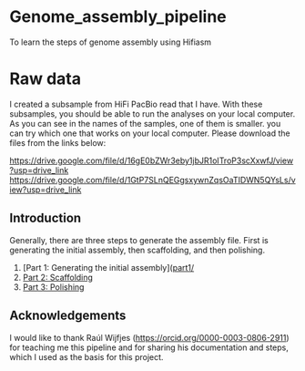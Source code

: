 # Genome_assembly_pipeline
To learn the steps of genome assembly using Hifiasm  

# Raw data

I created a subsample from HiFi PacBio read that I have. With these subsamples, you should be able to run the analyses on your local computer.
As you can see in the names of the samples, one of them is smaller. you can try which one that works on your local computer. Please download the files from the links below:

https://drive.google.com/file/d/16gE0bZWr3eby1jbJR1oITroP3scXxwfJ/view?usp=drive_link
https://drive.google.com/file/d/1GtP7SLnQEGgsxywnZqsOaTIDWN5QYsLs/view?usp=drive_link


## Introduction
Generally, there are three steps to generate the assembly file. First is generating the initial assembly, then scaffolding, and then polishing. 
1. [Part 1: Generating the initial assembly]([part1/](https://github.com/mahnaz65/Genome_assembly_pipeline/blob/main/Part1/)
2. [Part 2: Scaffolding](part2/Scaffolding.md)
3. [Part 3: Polishing](part3/Polishing.md)


## Acknowledgements

I would like to thank Raúl Wijfjes (https://orcid.org/0000-0003-0806-2911) for teaching me this pipeline and for sharing his documentation and steps, which I used as the basis for this project.

